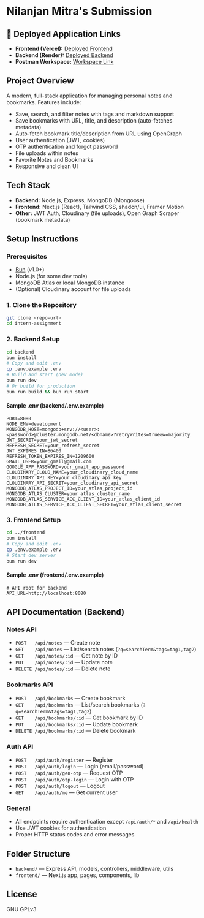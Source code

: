 # Nilanjan Mitra's Submission

## 🚀 Deployed Application Links

- **Frontend (Vercel):** [Deployed Frontend](https://intern-assignment-lemon.vercel.app/)
- **Backend (Render):** [Deployed Backend](https://intern-assignment-api.onrender.com)
- **Postman Workspace:** [Workspace Link](https://app.getpostman.com/join-team?invite_code=36036a73f061cd8070a859fc1abad9c7c48da7072ed13c666e9075beb55ce7b0&target_code=db6c903709a87f1e94a85c5e574ab22c)

## Project Overview

A modern, full-stack application for managing personal notes and bookmarks. Features include:

- Save, search, and filter notes with tags and markdown support
- Save bookmarks with URL, title, and description (auto-fetches metadata)
- Auto-fetch bookmark title/description from URL using OpenGraph
- User authentication (JWT, cookies)
- OTP authentication and forgot password
- File uploads within notes
- Favorite Notes and Bookmarks
- Responsive and clean UI

## Tech Stack

- **Backend:** Node.js, Express, MongoDB (Mongoose)
- **Frontend:** Next.js (React), Tailwind CSS, shadcn/ui, Framer Motion
- **Other:** JWT Auth, Cloudinary (file uploads), Open Graph Scraper (bookmark metadata)

## Setup Instructions

### Prerequisites

- [Bun](https://bun.sh/) (v1.0+)
- Node.js (for some dev tools)
- MongoDB Atlas or local MongoDB instance
- (Optional) Cloudinary account for file uploads

### 1. Clone the Repository

```sh
git clone <repo-url>
cd intern-assignment
```

### 2. Backend Setup

```sh
cd backend
bun install
# Copy and edit .env
cp .env.example .env
# Build and start (dev mode)
bun run dev
# Or build for production
bun run build && bun run start
```

#### Sample .env (backend/.env.example)

```
PORT=8080
NODE_ENV=development
MONGODB_HOST=mongodb+srv://<user>:<password>@cluster.mongodb.net/<dbname>?retryWrites=true&w=majority
JWT_SECRET=your_jwt_secret
REFRESH_SECRET=your_refresh_secret
JWT_EXPIRES_IN=86400
REFRESH_TOKEN_EXPIRES_IN=1209600
GMAIL_USER=your_gmail@gmail.com
GOOGLE_APP_PASSWORD=your_gmail_app_password
CLOUDINARY_CLOUD_NAME=your_cloudinary_cloud_name
CLOUDINARY_API_KEY=your_cloudinary_api_key
CLOUDINARY_API_SECRET=your_cloudinary_api_secret
MONGODB_ATLAS_PROJECT_ID=your_atlas_project_id
MONGODB_ATLAS_CLUSTER=your_atlas_cluster_name
MONGODB_ATLAS_SERVICE_ACC_CLIENT_ID=your_atlas_client_id
MONGODB_ATLAS_SERVICE_ACC_CLIENT_SECRET=your_atlas_client_secret
```

### 3. Frontend Setup

```sh
cd ../frontend
bun install
# Copy and edit .env
cp .env.example .env
# Start dev server
bun run dev
```

#### Sample .env (frontend/.env.example)

```
# API root for backend
API_URL=http://localhost:8080
```

## API Documentation (Backend)

### Notes API

- `POST   /api/notes` — Create note
- `GET    /api/notes` — List/search notes (`?q=searchTerm&tags=tag1,tag2`)
- `GET    /api/notes/:id` — Get note by ID
- `PUT    /api/notes/:id` — Update note
- `DELETE /api/notes/:id` — Delete note

### Bookmarks API

- `POST   /api/bookmarks` — Create bookmark
- `GET    /api/bookmarks` — List/search bookmarks (`?q=searchTerm&tags=tag1,tag2`)
- `GET    /api/bookmarks/:id` — Get bookmark by ID
- `PUT    /api/bookmarks/:id` — Update bookmark
- `DELETE /api/bookmarks/:id` — Delete bookmark

### Auth API

- `POST   /api/auth/register` — Register
- `POST   /api/auth/login` — Login (email/password)
- `POST   /api/auth/gen-otp` — Request OTP
- `POST   /api/auth/otp-login` — Login with OTP
- `POST   /api/auth/logout` — Logout
- `GET    /api/auth/me` — Get current user

### General

- All endpoints require authentication except `/api/auth/*` and `/api/health`
- Use JWT cookies for authentication
- Proper HTTP status codes and error messages

## Folder Structure

- `backend/` — Express API, models, controllers, middleware, utils
- `frontend/` — Next.js app, pages, components, lib

## License

GNU GPLv3

